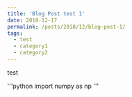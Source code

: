 ```yaml
---
title: 'Blog Post test 1'
date: 2018-12-17
permalink: /posts/2018/12/blog-post-1/
tags:
  - test
  - category1
  - category2
---
```


test

'''python
import numpy as np
'''
